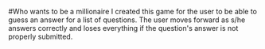 #Who wants to be a millionaire
I created this game for the user to be able to guess an answer for a list of questions. The user moves forward as s/he answers correctly and loses everything if the question's answer is not properly submitted.
